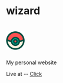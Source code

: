# wizard
# <img src="pokeball.png" alt="titans" width="50" height="50">
My personal website

Live at -- [Click](http://jayeshpuri.me/wizard/)
